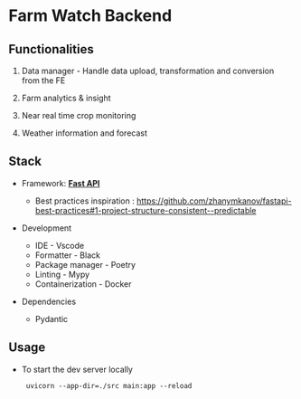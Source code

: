 # Farm Watch Backend

## Functionalities

1. Data manager - Handle data upload, transformation and conversion from the FE
2. Farm analytics & insight

3. Near real time crop monitoring

4. Weather information and forecast

## Stack

- Framework: [**Fast API**](https://fastapi.tiangolo.com/)

  - Best practices inspiration : https://github.com/zhanymkanov/fastapi-best-practices#1-project-structure-consistent--predictable

- Development

  - IDE - Vscode
  - Formatter - Black
  - Package manager - Poetry
  - Linting - Mypy
  - Containerization - Docker

- Dependencies
  - Pydantic

## Usage

- To start the dev server locally

       uvicorn --app-dir=./src main:app --reload
